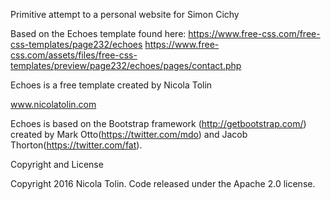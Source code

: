 Primitive attempt to a personal website for Simon Cichy

Based on the Echoes template found here:
https://www.free-css.com/free-css-templates/page232/echoes
https://www.free-css.com/assets/files/free-css-templates/preview/page232/echoes/pages/contact.php

Echoes is a free template created by Nicola Tolin 

www.nicolatolin.com

Echoes  is based on the Bootstrap framework (http://getbootstrap.com/) created by Mark Otto(https://twitter.com/mdo) and Jacob Thorton(https://twitter.com/fat).

Copyright and License

Copyright 2016 Nicola Tolin. Code released under the Apache 2.0 license.
